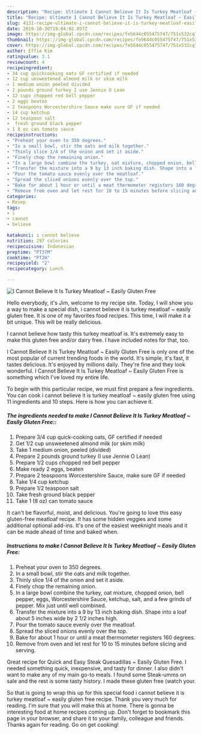 ```yaml
---
description: "Recipe: Ultimate I Cannot Believe It Is Turkey Meatloaf ~ Easily Gluten Free"
title: "Recipe: Ultimate I Cannot Believe It Is Turkey Meatloaf ~ Easily Gluten Free"
slug: 4131-recipe-ultimate-i-cannot-believe-it-is-turkey-meatloaf-easily-gluten-free
date: 2019-10-30T19:04:02.057Z
image: https://img-global.cpcdn.com/recipes/fe5644c055475747/751x532cq70/i-cannot-believe-it-is-turkey-meatloaf-easily-gluten-free-recipe-main-photo.jpg
thumbnail: https://img-global.cpcdn.com/recipes/fe5644c055475747/751x532cq70/i-cannot-believe-it-is-turkey-meatloaf-easily-gluten-free-recipe-main-photo.jpg
cover: https://img-global.cpcdn.com/recipes/fe5644c055475747/751x532cq70/i-cannot-believe-it-is-turkey-meatloaf-easily-gluten-free-recipe-main-photo.jpg
author: Effie Kim
ratingvalue: 3.1
reviewcount: 4
recipeingredient:
- 34 cup quickcooking oats GF certified if needed
- 12 cup unsweetened almond milk or skim milk
- 1 medium onion peeled divided
- 2 pounds ground turkey I use Jennie O Lean
- 12 cups chopped red bell pepper
- 2 eggs beaten
- 2 teaspoons Worcestershire Sauce make sure GF if needed
- 14 cup ketchup
- 12 teaspoon salt
-  fresh ground black pepper
- 1 8 oz can tomato sauce
recipeinstructions:
- "Preheat your oven to 350 degrees."
- "In a small bowl, stir the oats and milk together."
- "Thinly slice 1/4 of the onion and set it aside."
- "Finely chop the remaining onion."
- "In a large bowl combine the turkey, oat mixture, chopped onion, bell pepper, eggs, Worcestershire Sauce, ketchup, salt, and a few grinds of pepper. Mix just until well combined."
- "Transfer the mixture into a 9 by 13 inch baking dish. Shape into a loaf about 5 inches wide by 2 1/2 inches high."
- "Pour the tomato sauce evenly over the meatloaf."
- "Spread the sliced onions evenly over the top."
- "Bake for about 1 hour or until a meat thermometer registers 160 degrees."
- "Remove from oven and let rest for 10 to 15 minutes before slicing and serving."
categories:
- Resep
tags:
- i
- cannot
- believe

katakunci: i cannot believe
nutrition: 297 calories
recipecuisine: Indonesian
preptime: "PT37M"
cooktime: "PT2H"
recipeyield: "2"
recipecategory: Lunch

---
```



![I Cannot Believe It Is Turkey Meatloaf ~ Easily Gluten Free](https://img-global.cpcdn.com/recipes/fe5644c055475747/751x532cq70/i-cannot-believe-it-is-turkey-meatloaf-easily-gluten-free-recipe-main-photo.jpg)

Hello everybody, it's Jim, welcome to my recipe site. Today, I will show you a way to make a special dish, i cannot believe it is turkey meatloaf ~ easily gluten free. It is one of my favorites food recipes. This time, I will make it a bit unique. This will be really delicious.

I cannot believe how tasty this turkey meatloaf is. It&#39;s extremely easy to make this gluten free and/or dairy free. I have included notes for that, too.

I Cannot Believe It Is Turkey Meatloaf ~ Easily Gluten Free is only one of the most popular of current trending foods in the world. It's simple, it's fast, it tastes delicious. It's enjoyed by millions daily. They're fine and they look wonderful. I Cannot Believe It Is Turkey Meatloaf ~ Easily Gluten Free is something which I've loved my entire life.


To begin with this particular recipe, we must first prepare a few ingredients. You can cook i cannot believe it is turkey meatloaf ~ easily gluten free using 11 ingredients and 10 steps. Here is how you can achieve it.

##### The ingredients needed to make I Cannot Believe It Is Turkey Meatloaf ~ Easily Gluten Free::

1. Prepare 3/4 cup quick-cooking oats, GF certified if needed
1. Get 1/2 cup unsweetened almond milk (or skim milk)
1. Take 1 medium onion, peeled (divided)
1. Prepare 2 pounds ground turkey (I use Jennie O Lean)
1. Prepare 1/2 cups chopped red bell pepper
1. Make ready 2 eggs, beaten
1. Prepare 2 teaspoons Worcestershire Sauce, make sure GF if needed
1. Take 1/4 cup ketchup
1. Prepare 1/2 teaspoon salt
1. Take  fresh ground black pepper
1. Take 1 (8 oz) can tomato sauce


It can&#39;t be flavorful, moist, and delicious. You&#39;re going to love this easy gluten-free meatloaf recipe. It has some hidden veggies and some additional optional add-ins. It&#39;s one of the easiest weeknight meals and it can be made ahead of time and baked when. 

##### Instructions to make I Cannot Believe It Is Turkey Meatloaf ~ Easily Gluten Free:

1. Preheat your oven to 350 degrees.
1. In a small bowl, stir the oats and milk together.
1. Thinly slice 1/4 of the onion and set it aside.
1. Finely chop the remaining onion.
1. In a large bowl combine the turkey, oat mixture, chopped onion, bell pepper, eggs, Worcestershire Sauce, ketchup, salt, and a few grinds of pepper. Mix just until well combined.
1. Transfer the mixture into a 9 by 13 inch baking dish. Shape into a loaf about 5 inches wide by 2 1/2 inches high.
1. Pour the tomato sauce evenly over the meatloaf.
1. Spread the sliced onions evenly over the top.
1. Bake for about 1 hour or until a meat thermometer registers 160 degrees.
1. Remove from oven and let rest for 10 to 15 minutes before slicing and serving.


Great recipe for Quick and Easy Steak Quesadillas ~ Easily Gluten Free. I needed something quick, inexpensive, and tasty for dinner. I also didn&#39;t want to make any of my main go-to meals. I found some Steak-umms on sale and the rest is some tasty history. I made these gluten free (watch your. 

So that is going to wrap this up for this special food i cannot believe it is turkey meatloaf ~ easily gluten free recipe. Thank you very much for reading. I'm sure that you will make this at home. There is gonna be interesting food at home recipes coming up. Don't forget to bookmark this page in your browser, and share it to your family, colleague and friends. Thanks again for reading. Go on get cooking!
